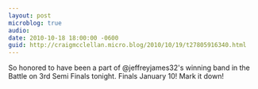 ```yaml
---
layout: post
microblog: true
audio: 
date: 2010-10-18 18:00:00 -0600
guid: http://craigmcclellan.micro.blog/2010/10/19/t27805916340.html
---
```

So honored to have been a part of @jeffreyjames32's winning band in the Battle on 3rd Semi Finals tonight. Finals January 10! Mark it down!
